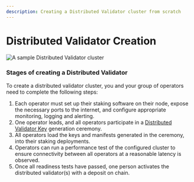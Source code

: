 ```yaml
---
description: Creating a Distributed Validator cluster from scratch
---
```


# Distributed Validator Creation

![A sample Distributed Validator cluster](/img/ObolCluster.png)

### Stages of creating a Distributed Validator

To create a distributed validator cluster, you and your group of operators need to complete the following steps:

1. Each operator must set up their staking software on their node, expose the necessary ports to the internet, and configure appropriate monitoring, logging and alerting.
2. One operator leads, and all operators participate in a [Distributed Validator Key](../dvk/01_distributed-validator-keys.md) generation ceremony.
3. All operators load the keys and manifests generated in the ceremony, into their staking deployments.
4. Operators can run a performance test of the configured cluster to ensure connectivity between all operators at a reasonable latency is observed.
5. Once all readiness tests have passed, one person activates the distributed validator(s) with a deposit on chain.
